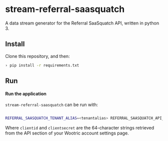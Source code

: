 # stream-referral-saasquatch

A data stream generator for the Referral SaaSquatch API, written in python 3.

## Install

Clone this repository, and then:

```bash
› pip install -r requirements.txt
```

## Run

#### Run the application

`stream-referral-saasquatch` can be run with:

```bash

REFERRAL_SAASQUATCH_TENANT_ALIAS=<tenantalias> REFERRAL_SAASQUATCH_API_KEY=<apikey> python stream_referral_saasquatch.py [FILENAME]

```

Where `clientid` and `clientsecret` are the 64-character strings retrieved from the API section of your Wootric account settings page.
